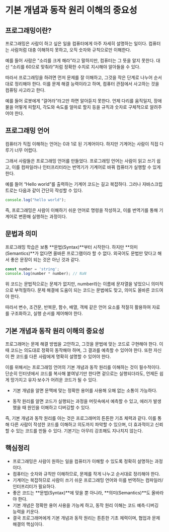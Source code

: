 # 기본 개념과 동작 원리 이해의 중요성

## 프로그래밍이란?
프로그래밍은 사람이 하고 싶은 일을 컴퓨터에게 아주 자세히 설명하는 일이다.
컴퓨터는 사람처럼 대충 이해하지 못하고, 오직 숫자와 규칙으로만 이해한다.

예를 들어 사람은 “소리를 크게 해라”라고 말하지만, 컴퓨터는 그 뜻을 알지 못한다.
대신 “소리를 60으로 맞춰라”처럼 정확한 수치로 지시해야 알아들을 수 있다.

따라서 프로그래밍을 하려면 먼저 문제를 잘 이해하고, 그것을 작은 단계로 나누어 순서대로 정리해야 한다. 이를 문제 해결 능력이라고 하며, 컴퓨터 관점에서 사고하는 것을 컴퓨팅 사고라고 한다.

예를 들어 로봇에게 “걸어라”라고만 하면 알아듣지 못한다.
언제 다리를 움직일지, 장애물을 어떻게 피할지, 각도와 속도를 얼마로 할지 등을 규칙과 숫자로 구체적으로 알려주어야 한다.

## 프로그래밍 언어
컴퓨터가 직접 이해하는 언어는 0과 1로 된 기계어이다. 하지만 기계어는 사람이 직접 다루기 너무 어렵다.

그래서 사람들은 프로그래밍 언어를 만들었다. 프로그래밍 언어는 사람이 읽고 쓰기 쉽고, 이를 컴파일러나 인터프리터라는 번역기가 기계어로 바꿔 컴퓨터가 실행할 수 있게 한다.

예를 들어 “Hello world”를 출력하는 기계어 코드는 길고 복잡하다.
그러나 자바스크립트로는 다음과 같이 간단히 작성할 수 있다.

```javascript
console.log("hello world");
```
즉, 프로그래밍은 사람이 이해하기 쉬운 언어로 명령을 작성하고, 이를 번역기를 통해 기계어로 변환해 실행하는 과정이다.

## 문법과 의미
프로그래밍 학습은 보통 **문법(Syntax)**부터 시작한다. 하지만 **의미(Semantics)**가 없다면 올바른 프로그램이라 할 수 없다.
외국어도 문법만 맞다고 해서 좋은 문장이 되는 것은 아닌 것과 같다.

```javascript
const number = 'string';
console.log(number * number); // NaN
```
위 코드는 문법적으로는 문제가 없지만, number라는 이름에 문자열을 넣었으니 의미적으로 부적절하다.
문제 해결에 도움이 되는 코드는 문법에도 맞고, 의미도 올바른 코드여야 한다.

따라서 변수, 조건문, 반복문, 함수, 배열, 객체 같은 언어 요소를 적절히 활용하여 자료를 구조화하고, 실행 순서를 제어해야 한다.

## 기본 개념과 동작 원리 이해의 중요성
프로그래머는 문제 해결 방법을 고안하고, 그것을 문법에 맞는 코드로 구현해야 한다.
이때 코드는 의도대로 정확히 동작해야 하며, 그 결과를 예측할 수 있어야 한다. 또한 자신이 짠 코드를 다른 사람에게 명확히 설명할 수 있어야 한다.

이를 위해서는 프로그래밍 언어의 기본 개념과 동작 원리를 이해하는 것이 필수적이다. 단순히 인터넷에서 코드를 복사해 붙여넣기만 한다면 겉으로는 실행되더라도, 언제든 쉽게 망가지고 유지·보수가 어려운 코드가 될 수 있다.

* 기본 개념을 알면 문맥에 맞는 정확한 용어를 사용해 오해 없는 소통이 가능하다.

* 동작 원리를 알면 코드가 실행되는 과정을 머릿속에서 예측할 수 있고, 에러가 발생했을 때 원인을 이해하고 디버깅할 수 있다.

즉, 기본 개념과 동작 원리를 아는 것은 프로그래머의 튼튼한 기초 체력과 같다. 이를 통해 다른 사람이 작성한 코드를 이해하고 의도까지 파악할 수 있으며, 더 효과적이고 신뢰할 수 있는 코드를 만들 수 있다.
기본기는 아무리 강조해도 지나치지 않는다.

## 핵심정리
* 프로그래밍은 사람이 원하는 일을 컴퓨터가 이해할 수 있도록 정확히 설명하는 과정이다.
* 컴퓨터는 숫자와 규칙만 이해하므로, 문제를 작게 나누고 순서대로 정리해야 한다.
* 기계어는 복잡하므로 사람이 쓰기 쉬운 프로그래밍 언어와 이를 번역하는 컴파일러/인터프리터가 필요하다.
* 좋은 코드는 **문법(Syntax)**에 맞을 뿐 아니라, **의미(Semantics)**도 올바라야 한다.
* 기본 개념은 정확한 용어 사용을 가능케 하고, 동작 원리 이해는 코드 예측·디버깅 능력을 키운다.
* 결국 프로그래머에게 기본 개념과 동작 원리는 튼튼한 기초 체력이며, 협업과 문제 해결의 핵심이다.